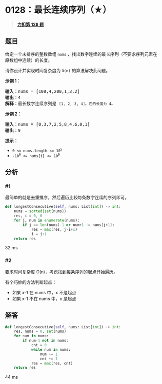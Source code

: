 # 0128：最长连续序列（★）


> <u>**[力扣第 128 题](https://leetcode.cn/problems/longest-consecutive-sequence/)**</u>

## 题目

<p>给定一个未排序的整数数组 <code>nums</code> ，找出数字连续的最长序列（不要求序列元素在原数组中连续）的长度。</p>

<p>请你设计并实现时间复杂度为 <code>O(n)</code><em> </em>的算法解决此问题。</p>



<p><strong>示例 1：</strong></p>

<pre>
<strong>输入：</strong>nums = [100,4,200,1,3,2]
<strong>输出：</strong>4
<strong>解释：</strong>最长数字连续序列是 <code>[1, 2, 3, 4]。它的长度为 4。</code></pre>

<p><strong>示例 2：</strong></p>

<pre>
<strong>输入：</strong>nums = [0,3,7,2,5,8,4,6,0,1]
<strong>输出：</strong>9
</pre>



<p><strong>提示：</strong></p>

<ul>
<li><code>0 <= nums.length <= 10<sup>5</sup></code></li>
<li><code>-10<sup>9</sup> <= nums[i] <= 10<sup>9</sup></code></li>
</ul>


## 分析

### #1

最简单的就是去重排序，然后遍历比较每条数字连续的序列即可。

```python
def longestConsecutive(self, nums: List[int]) -> int:
	nums = sorted(set(nums))
	res, i = 0, 0
	for j, num in enumerate(nums):
		if j == len(nums)-1 or num+1 != nums[j+1]:
			res = max(res, j-i+1)
			i = j+1
	return res
```
32 ms

### #2

要求时间复杂度 O(n)，考虑找到每条序列的起点开始遍历。

有个巧妙的方法判断起点：
- 如果 x-1 在 nums 中，x 不是起点
- 如果 x-1 不在 nums 中，x 是起点

## 解答

```python
def longestConsecutive(self, nums: List[int]) -> int:
	res, nums = 0, set(nums)
	for num in nums:
		if num-1 not in nums:
			cnt = 0
			while num in nums:
				num += 1
				cnt += 1
			res = max(res, cnt) 
	return res
```
44 ms



